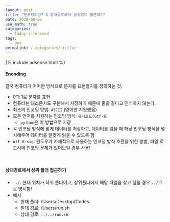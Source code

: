 ```yaml
---
layout: post
title: "인코딩이란? & 상대경로에서 상위경로 접근하기"
date: 2020-08-05
use_math: true
categories:
  - today-i-learned
tags:
  - dev
permalink: /:categories/:title/
---
```


{% include adsense.html %}

#### Encoding
결국 컴퓨터가 어떠한 방식으로 문자를 표현할지를 정의하는 것.

- 0과 1로 문자를 표현
- 컴퓨터는 대소문자도 구분해서 저장하기 때문에 둘을 같다고 인식하지 않는다.
- 최초의 인코딩 방법: `ASCII` (영어만 지원했음)
- 모든 언어를 지원하는 인코딩 방식: `유니코드(utf-8)`
  - `python`은 이 방법으로 저장
- 각 인코딩 방식에 맞게 데이터를 저장하고, 데이터를 읽을 때 해당 인코딩 방식을 명시해주어 데이터를 알맞게 읽을 수 있도록 함
- `utf-8-sig`: 윈도우가 자체적으로 사용하는 인코딩 방식 호환을 위한 방법, 파일 로드시에 인코딩 문제가 있어보일 경우 사용!

<br/>

#### 상대경로에서 상위 폴더 접근하기
- `../`: 현재 위치가 하위 폴더이고, 상위폴더에서 해당 파일을 찾고 싶을 경우 `../`으로 명시함!
- 예시
  - 현재 폴더: /Users/Desktop/Codes
  - 절대 경로: /Users/run.sh
  - 상대 경로: `../../run.sh`
